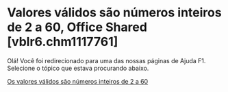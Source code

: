 
# Valores válidos são números inteiros de 2 a 60, Office Shared [vblr6.chm1117761]

Olá! Você foi redirecionado para uma das nossas páginas de Ajuda F1. Selecione o tópico que estava procurando abaixo.

[Os valores válidos são números inteiros de 2 a 60](http://msdn.microsoft.com/library/34fcc867-145d-802f-baa4-a81090ba5547%28Office.15%29.aspx)

